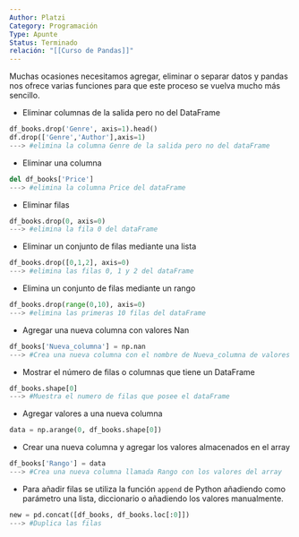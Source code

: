 ```yaml
---
Author: Platzi
Category: Programación
Type: Apunte
Status: Terminado
relación: "[[Curso de Pandas]]"
---
```

Muchas ocasiones necesitamos agregar, eliminar o separar datos y pandas nos ofrece varias funciones para que este proceso se vuelva mucho más sencillo.


- Eliminar columnas de la salida pero no del DataFrame

```python
df_books.drop('Genre', axis=1).head()
df.drop(['Genre','Author'],axis=1)
---> #elimina la columna Genre de la salida pero no del dataFrame
```

- Eliminar una columna

```python
del df_books['Price'] 
---> #elimina la columna Price del dataFrame
```

- Eliminar filas

```python
df_books.drop(0, axis=0)
---> #elimina la fila 0 del dataFrame
```

- Eliminar un conjunto de filas mediante una lista

```python
df_books.drop([0,1,2], axis=0)
---> #elimina las filas 0, 1 y 2 del dataFrame
```

- Elimina un conjunto de filas mediante un rango

```python
df_books.drop(range(0,10), axis=0)
---> #elimina las primeras 10 filas del dataFrame
```

- Agregar una nueva columna con valores Nan

```python
df_books['Nueva_columna'] = np.nan
---> #Crea una nueva columna con el nombre de Nueva_columna de valores Nan
```

- Mostrar el número de filas o columnas que tiene un DataFrame

```python
df_books.shape[0]
---> #Muestra el numero de filas que posee el dataFrame
```

- Agregar valores a una nueva columna

```python
data = np.arange(0, df_books.shape[0])
```

- Crear una nueva columna y agregar los valores almacenados en el array

```python
df_books['Rango'] = data
---> #Crea una nueva columna llamada Rango con los valores del array 
```

- Para añadir filas se utiliza la función `append` de Python añadiendo como parámetro una lista, diccionario o añadiendo los valores manualmente.

```python
new = pd.concat([df_books, df_books.loc[:0]])
---> #Duplica las filas
```
